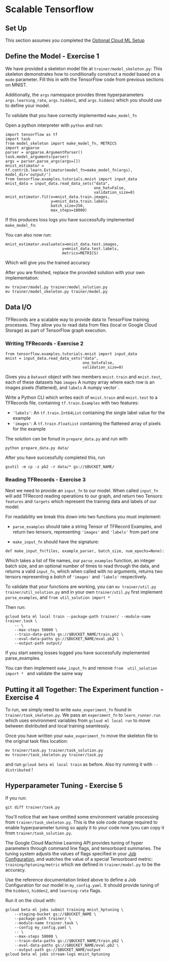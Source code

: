 # Scalable Tensorflow

## Set Up

This section assumes you completed the [Optional Cloud ML Setup](https://github.com/amygdala/tensorflow-workshop/INSTALL.md#cloud-ml-setup)


## Define the Model - Exercise 1

We have provided a skeleton model file at `trainer/model_skeleton.py`: This skeleton demonstrates how to conditionally construct a model based on a `mode` parameter. Fill this in with the TensorFlow code from previous sections on MNIST. 

Additionally, the `args` namespace provides three hyperparameters `args.learning_rate`, `args.hidden1`, and `args.hidden2` which you should use to define your model.

To validate that you have correctly implemented `make_model_fn`

Open a python interpreter with `python` and run:

```
import tensorflow as tf
import task
from model_skeleton import make_model_fn, METRICS
import argparse
parser = argparse.ArgumentParser()
task.model_arguments(parser)
args = parser.parse_args(args=[])
mnist_estimator = tf.contrib.learn.Estimator(model_fn=make_model_fn(args), model_dir='output/')
from tensorflow.examples.tutorials.mnist import input_data
mnist_data = input_data.read_data_sets("data",
                                       one_hot=False,
                                       validation_size=0)
mnist_estimator.fit(x=mnist_data.train.images,
                    y=mnist_data.train.labels
                    batch_size=256,
                    max_steps=10000)
```

If this produces loss logs you have successfully implemented `make_model_fn`:

You can also now run:

```
mnist_estimator.evaluate(x=mnist_data.test.images,
                         y=mnist_data.test.labels,
                         metrics=METRICS)
```

Which will give you the trained accuracy


After you are finished, replace the provided solution with your own implementation:

```
mv trainer/model.py trainer/model_solution.py
mv trainer/model_skeleton.py trainer/model.py
```


## Data I/O

TFRecords are a scalable way to provide data to TensorFlow training processes. They allow you to read data from files (local or Google Cloud Storage) as part of TensorFlow graph execution.

### Writing TFRecords - Exercise 2

```
from tensorflow.examples.tutorials.mnist import input_data
mnist = input_data.read_data_sets("data",
                                  one_hot=False,
                                  validation_size=0)
```

Gives you a `Dataset` object with two members `mnist.train` and `mnist.test`, each of these datasets has `images` A numpy array where each row is an images pixels (flattened), and `labels` A numpy vector`.

Write a Python CLI which writes each of `mnist.train` and `mnist.test` to a TFRecords file, containing `tf.train.Examples` with two features:

* `'labels'`: An `tf.train.Int64List` containing the single label value for the example
* `'images'`: A `tf.train.FloatList` containing the flattened array of pixels for the example

The solution can be fonud in `prepare_data.py` and run with

```
python prepare_data.py data/
```

After you have successfully completed this, run

```
gsutil -m cp -z pb2 -r data/* gs://$BUCKET_NAME/
```

### Reading TFRecords - Exercise 3

Next we need to provide an `input_fn` to our model. When called `input_fn` will add TFRecord reading operations to our graph, and return two Tensors: `features` and `targets` which represent the training data and labels of our model.

For readability we break this down into two functions you must implement:

* `parse_examples` should take a string Tensor of TFRecord Examples, and return two tensors, representing `'images'` and `'labels'` from part one

* `make_input_fn` should have the signature:

```
def make_input_fn(files, example_parser, batch_size, num_epochs=None):
```

Which takes a list of file names, our `parse_examples` function, an integer batch size, and an optional number of times to read through the data, and returns a valid `input_fn`, which when called with no arguments, returns two tensors representing a *batch* of `'images'` and `'labels'` respectively.

To validate that your functions are working, you can `mv trainer/util.py trainer/util_solution.py` and in your own `trainer/util.py` first implement `parse_examples`, and `from util_solution import * `

Then run:

```
gcloud beta ml local train --package-path trainer/ --module-name trainer.task \
    -- \
    --max-steps 50000 \
    --train-data-paths gs://$BUCKET_NAME/train.pb2 \
    --eval-data-paths gs://$BUCKET_NAME/eval.pb2 \
    --output-path output/
```

If you start seeing losses logged you have successfully implemented parse_examples.

You can then implement `make_input_fn` and remove `from  util_solution import * ` and validate the same way

## Putting it all Together: The Experiment function - Exercise 4

To run, we simply need to write `make_experiment_fn` found in `trainer/task_skeleton.py`. We pass an `experiment_fn` to `learn_runner.run` which uses environment variables from `gcloud ml local run` to move between distributed and local training seamlessly.

Once you have written your `make_experiment_fn` move the skeleton file to the original task files location:

```
mv trainer/task.py trainer/task_solution.py
mv trainer/task_skeleton.py trainer/task.py
```


 and run `gcloud beta ml local train` as before. Also try running it with `--distributed` ! 

## Hyperparameter Tuning - Exercise 5

If you run:

```
git diff trainer/task.py
```

You'll notice that we have omitted some environment variable processing from `trainer/task_skeleton.py`. This is the sole code change required to enable hyperparameter tuning so apply it to your code now (you can copy it from `trainer/task_solution.py`.

The Google Cloud Machine Learning API provides tuning of hyper parameters through command line flags, and tensorboard summaries. The tuning system adjusts the values of flags specified in your [Job Configuration](https://cloud.google.com/ml/reference/rest/v1beta1/projects.jobs#TrainingInput), and watches the value of a special Tensorboard metric:
`training/hptuning/metric` which we defined in `trainer/model.py` to be the accuracy.


Use the reference documentation linked above to define a Job Configuration for our model in `my_config.yaml`. It should provide tuning of the `hidden1`, `hidden2`, and `learning-rate` flags.

Run it on the cloud with:

```
gcloud beta ml jobs submit training mnist_hptuning \
    --staging-bucket gs://$BUCKET_NAME \
    --package-path trainer/ \
    --module-name trainer.task \
    --config my_config.yaml \
    -- \
    --max-steps 50000 \
    --train-data-paths gs://$BUCKET_NAME/train.pb2 \
    --eval-data-paths gs://$BUCKET_NAME/eval.pb2 \
    --output-path gs://$BUCKET_NAME/output
gcloud beta ml jobs stream-logs mnist_hptuning
```
